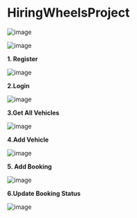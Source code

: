 # HiringWheelsProject

![image](https://user-images.githubusercontent.com/67010484/199567333-2e4c7abf-c179-47dd-94ed-572b80c2df73.png)


![image](https://user-images.githubusercontent.com/67010484/199566462-9504c9ca-2b3f-45dc-9df9-88b3bc3739e8.png)

**1. Register**

![image](https://user-images.githubusercontent.com/67010484/199567725-e495d771-b643-4160-a705-73efc7c29048.png)

**2.Login**

![image](https://user-images.githubusercontent.com/67010484/199566556-bc2c9aba-9e7e-48c4-ba6b-c829b596ab45.png)

**3.Get All Vehicles**

![image](https://user-images.githubusercontent.com/67010484/199567850-6c59d380-d82e-465f-a705-5d9fb4811643.png)

**4.Add Vehicle**

![image](https://user-images.githubusercontent.com/67010484/199566806-8e9812d6-51d8-4e98-b962-30b8739b560d.png)

**5. Add Booking**

![image](https://user-images.githubusercontent.com/67010484/199566959-be07a8db-73b4-490e-b2b3-b17191eca606.png)

**6.Update Booking Status**

![image](https://user-images.githubusercontent.com/67010484/199566884-8c59efed-23cd-4055-b5f4-90963747b71e.png)






